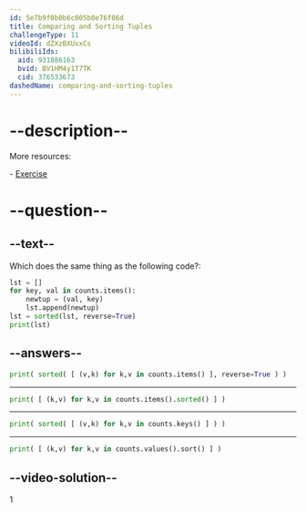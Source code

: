 ```yaml
---
id: 5e7b9f0b0b6c005b0e76f06d
title: Comparing and Sorting Tuples
challengeType: 11
videoId: dZXzBXUxxCs
bilibiliIds:
  aid: 931886163
  bvid: BV1HM4y1T7TK
  cid: 376533673
dashedName: comparing-and-sorting-tuples
---
```


# --description--

More resources:

\- [Exercise](https://www.youtube.com/watch?v=EhQxwzyT16E)

# --question--

## --text--

Which does the same thing as the following code?:

```python
lst = []
for key, val in counts.items():
    newtup = (val, key)
    lst.append(newtup)
lst = sorted(lst, reverse=True)
print(lst)
```

## --answers--

```python
print( sorted( [ (v,k) for k,v in counts.items() ], reverse=True ) )
```

---

```python
print( [ (k,v) for k,v in counts.items().sorted() ] )
```

---

```python
print( sorted( [ (v,k) for k,v in counts.keys() ] ) )
```

---

```python
print( [ (k,v) for k,v in counts.values().sort() ] )
```

## --video-solution--

1

